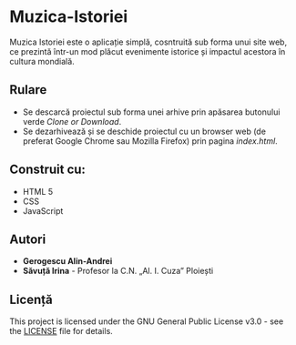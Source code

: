 # Muzica-Istoriei

Muzica Istoriei este o aplicație simplă, cosntruită sub forma unui site web, ce prezintă într-un mod plăcut evenimente istorice și impactul  acestora în cultura mondială.

## Rulare

* Se descarcă proiectul sub forma unei arhive prin apăsarea butonului verde *Clone or Download*.
* Se dezarhivează și se deschide proiectul cu un browser web (de preferat Google Chrome sau Mozilla Firefox) prin pagina *index.html*.

## Construit cu:

* HTML 5
* CSS
* JavaScript

## Autori

* **Gerogescu Alin-Andrei**
* **Săvuță Irina** - Profesor la C.N. „Al. I. Cuza” Ploiești

## Licență

This project is licensed under the GNU General Public License v3.0 - see the [LICENSE](LICENSE) file for details.
